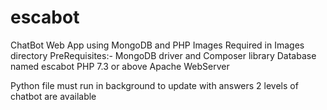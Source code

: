 # escabot
ChatBot Web App using MongoDB and PHP
Images Required in Images directory
PreRequisites:- 
  MongoDB driver and Composer library
  Database named escabot
  PHP 7.3 or above
  Apache WebServer
 
Python file must run in background to update with answers 
2 levels of chatbot are available
